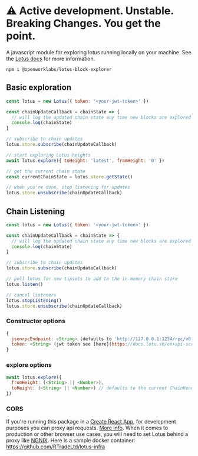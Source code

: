 # :warning: Active development. Unstable. Breaking Changes. You get the point.

A javascript module for exploring lotus running locally on your machine. See the [Lotus docs](https://docs.lotu.sh/) for more information.

`npm i @openworklabs/lotus-block-explorer`<br />

## Basic exploration

```js
const lotus = new Lotus({ token: '<your-jwt-token>' })

const chainUpdateCallback = chainState => {
  // will log the updated chain state any time new blocks are explored
  console.log(chainState)
}

// subscribe to chain updates
lotus.store.subscribe(chainUpdateCallback)

// start exploring Lotus heights
await lotus.explore({ toHeight: 'latest', fromHeight: '0' })

// get the current chain state
const currentChainState = lotus.store.getState()

// when you're done, stop listening for updates
lotus.store.unsubscribe(chainUpdateCallback)
```

## Chain Listening

```js
const lotus = new Lotus({ token: '<your-jwt-token>' })

const chainUpdateCallback = chainState => {
  // will log the updated chain state any time new blocks are explored
  console.log(chainState)
}

// subscribe to chain updates
lotus.store.subscribe(chainUpdateCallback)

// poll lotus for new tipsets to add to the in-memory chain store
lotus.listen()

// cancel listeners
lotus.stopListening()
lotus.store.unsubscribe(chainUpdateCallback)
```

### Constructor options

```js
{
  jsonrpcEndpoint: <String> (defaults to 'http://127.0.0.1:1234/rpc/v0')
  token: <String> (jwt token see [here](https://docs.lotu.sh/en+api-scripting-support))
}
```

### explore options

```js
await lotus.explore({
  fromHeight: (<String> || <Number>),
  toHeight: (<String> || <Number>) // defaults to the current ChainHead
})
```

### CORS

If you're running this package in a [Create React App](https://create-react-app.dev/), for development purposes you can proxy api requests. [More info](https://create-react-app.dev/docs/proxying-api-requests-in-development/). When it comes to production or other browser use cases, you will need to set Lotus behind a proxy like [NGNIX](https://www.nginx.com/). Here is a sample docker container: https://github.com/RTradeLtd/lotus-infra
